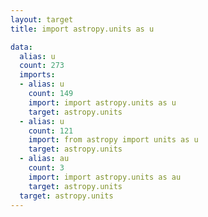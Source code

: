 ```yaml
---
layout: target
title: import astropy.units as u

data:
  alias: u
  count: 273
  imports:
  - alias: u
    count: 149
    import: import astropy.units as u
    target: astropy.units
  - alias: u
    count: 121
    import: from astropy import units as u
    target: astropy.units
  - alias: au
    count: 3
    import: import astropy.units as au
    target: astropy.units
  target: astropy.units
---
```

